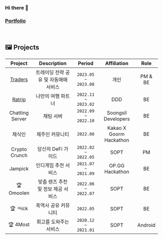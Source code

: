### Hi there 👋 
### [Portfolio](https://jihwanshindev.notion.site/4dcbe0c3d4f54760863301e1df08bbc5)

</br>


## 🖼️ Projects
|Project|Description|Period|Affiliation|Role|
|:---:|:---:|:---:|:---:|:---:|
|[Traders](https://github.com/sgh002400/Traders)</a>|트레이딩 전략 공유 및 자동매매 서비스 </br>|`2023.05 ~ 2023.08`|개인|PM & BE|
|[Ratrip](https://github.com/sgh002400/Ratrip-Backend/tree/jihwan)</a>|나만의 여행 파트너 </br>|`2022.11 ~ 2023.02`|DDD|BE|
|Chatting Server</a>|채팅 서버 </br>|`2022.09 ~ 2022.10`|Soongsil Developers|BE|
|제식인</a>|제주인 커뮤니티 </br>|`2022.08`|Kakao X Goorm Hackathon|BE|
|Crypto Crunch</a>|당신의 DeFi 가이드 </br>|`2022.02 ~ 2022.05`|SOPT|PM|
|Jampick</a>|인디게임 추천 서비스 </br>|`2021.07 ~ 2021.09`|OP.GG Hackathon|BE|
|🏆 Omoolen</a>|맞춤 렌즈 추천 및 정보 제공 서비스 </br>|`2022.06 ~ 2022.07`|SOPT|BE|
|🏆 ㅋick</a>|흑역사 공유 커뮤니티 </br>|`2022.05`|SOPT|BE|
|🏆 4Most</a>|회고를 도와주는 서비스 </br>|`2020.12 ~ 2021.01`|SOPT|Android|


